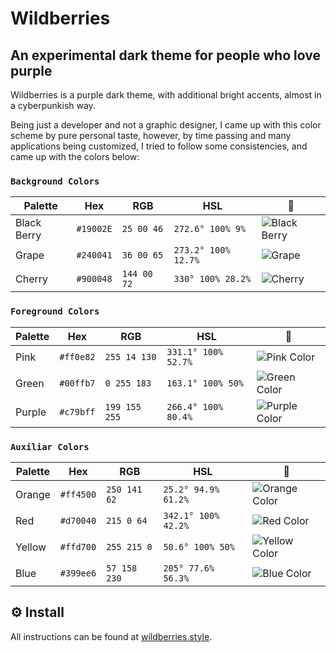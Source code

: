 # Wildberries

## An experimental dark theme for people who love purple

Wildberries is a purple dark theme, with additional
bright accents, almost in a cyberpunkish way.

Being just a developer and not a graphic designer, I came up with this
color scheme by pure personal taste, however, by time passing and many
applications being customized, I tried to follow some consistencies, and came up with the colors below:

### `Background Colors`

| Palette     | Hex       | RGB         | HSL                 | 🎨                                                                  |
| ----------- | --------- | ----------- | ------------------- | ------------------------------------------------------------------- |
| Black Berry | `#19002E` | `25 00 46`  | `272.6° 100% 9%`    | ![Black Berry](https://via.placeholder.com/20/19002E/19002E?text=+) |
| Grape       | `#240041` | `36 00 65`  | `273.2° 100% 12.7%` | ![Grape](https://via.placeholder.com/20/240041/240041?text=+)       |
| Cherry      | `#900048` | `144 00 72` | `330° 100% 28.2%`   | ![Cherry](https://via.placeholder.com/20/900048/900048?text=+)      |

### `Foreground Colors`

| Palette | Hex       | RGB           | HSL                 | 🎨                                                                   |
| ------- | --------- | ------------- | ------------------- | -------------------------------------------------------------------- |
| Pink    | `#ff0e82` | `255 14 130`  | `331.1° 100% 52.7%` | ![Pink Color](https://via.placeholder.com/20/ff0e82/ff0e82?text=+)   |
| Green   | `#00ffb7` | `0 255 183`   | `163.1° 100% 50%`   | ![Green Color](https://via.placeholder.com/20/00ffb7/00ffb7?text=+)  |
| Purple  | `#c79bff` | `199 155 255` | `266.4° 100% 80.4%` | ![Purple Color](https://via.placeholder.com/20/c79bff/c79bff?text=+) |

### `Auxiliar Colors`

| Palette | Hex       | RGB          | HSL                 | 🎨                                                                   |
| ------- | --------- | ------------ | ------------------- | -------------------------------------------------------------------- |
| Orange  | `#ff4500` | `250 141 62` | `25.2° 94.9% 61.2%` | ![Orange Color](https://via.placeholder.com/20/fa8d3e/fa8d3e?text=+) |
| Red     | `#d70040` | `215 0 64`   | `342.1° 100% 42.2%` | ![Red Color](https://via.placeholder.com/20/d70040/d70040?text=+)    |
| Yellow  | `#ffd700` | `255 215 0`  | `50.6° 100% 50%`    | ![Yellow Color](https://via.placeholder.com/20/ffd700/ffd700?text=+) |
| Blue    | `#399ee6` | `57 158 230` | `205° 77.6% 56.3%`  | ![Blue Color](https://via.placeholder.com/20/399ee6/399ee6?text=+)   |

  <!-- alternative for purple: #a470d8 -->
  <!-- Another interesting purple: #ac4ea4 -->

## ⚙️ Install

All instructions can be found at [wildberries.style](https://wildberries.style/).
